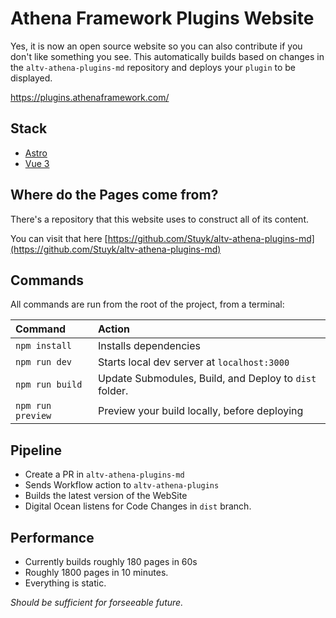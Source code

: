 # Athena Framework Plugins Website

Yes, it is now an open source website so you can also contribute if you don't like something you see. This automatically builds based on changes in the `altv-athena-plugins-md` repository and deploys your `plugin` to be displayed.

https://plugins.athenaframework.com/

## Stack

* [Astro](https://astro.build)
* [Vue 3](https://vuejs.org)

## Where do the Pages come from?

There's a repository that this website uses to construct all of its content.

You can visit that here [https://github.com/Stuyk/altv-athena-plugins-md](https://github.com/Stuyk/altv-athena-plugins-md)

## Commands

All commands are run from the root of the project, from a terminal:

| Command           | Action                                                 |
| :---------------- | :----------------------------------------------------- |
| `npm install`     | Installs dependencies                                  |
| `npm run dev`     | Starts local dev server at `localhost:3000`            |
| `npm run build`   | Update Submodules, Build, and Deploy to `dist` folder. |
| `npm run preview` | Preview your build locally, before deploying           |

## Pipeline

* Create a PR in `altv-athena-plugins-md`
* Sends Workflow action to `altv-athena-plugins`
* Builds the latest version of the WebSite
* Digital Ocean listens for Code Changes in `dist` branch.

## Performance

* Currently builds roughly 180 pages in 60s
* Roughly 1800 pages in 10 minutes.
* Everything is static.

_Should be sufficient for forseeable future._